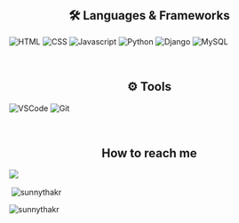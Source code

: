

<!--
**sunnythakr/sunnythakr** is a ✨ _special_ ✨ repository because its `README.md` (this file) appears on your GitHub profile.

Here are some ideas to get you started:

- 🔭 I’m currently working on ...
- 🌱 I’m currently learning ...
- 👯 I’m looking to collaborate on ...
- 🤔 I’m looking for help with ...
- 💬 Ask me about ...
- 📫 How to reach me: ...
- 😄 Pronouns: ...
- ⚡ Fun fact: ...
-->



<!--
<h1 align="center"> <img height="40" width="40" alt="github" src="https://cdn.jsdelivr.net/npm/simple-icons@v3/icons/github.svg" /> About Me </h1>



- A full stack python/Django developer love to design web app keep them as simple as possible.
- I'm a knowledge seeker & I love to learn new 💻 _Technologies_.
- 👯 I’m looking to collaborate on Web Dev projects   -->

<h2 align="center">🛠️ Languages & Frameworks</h2>

![HTML](https://img.shields.io/badge/html%20-%23E34F26.svg?&style=for-the-badge&logo=html5&logoColor=white)
![CSS](https://img.shields.io/badge/css%20-%231572B6.svg?&style=for-the-badge&logo=css3&logoColor=white)
![Javascript](https://img.shields.io/badge/-Javascript-ffb400?style=for-the-badge&logo=javascript&logoColor=ffff3f)
<img alt="Python" src="https://img.shields.io/badge/python%20-%2314354C.svg?&style=for-the-badge&logo=python&logoColor=white"/>
<img alt="Django" src="https://img.shields.io/badge/django%20-%23092E20.svg?&style=for-the-badge&logo=django&logoColor=white"/>
<img alt="MySQL" src="https://img.shields.io/badge/mysql-%2300f.svg?&style=for-the-badge&logo=mysql&logoColor=white"/>



<br>
<h2 align="center">⚙️ Tools</h2>

![VSCode](https://img.shields.io/badge/-vscode-00a8e8?style=for-the-badge&logo=visual-studio-code)
![Git](https://img.shields.io/badge/git%20-%23F05033.svg?&style=for-the-badge&logo=git&logoColor=white)

<br>
<h2 align="center"> How to reach me </h2>

[<img src="https://img.shields.io/badge/Linkedin-sunnythakr-blue?logo=linkedin&style=for-the-badge">](https://www.linkedin.com/in/sunnythakr/)


<p>&nbsp;<img align="center" src="https://github-readme-stats.vercel.app/api?username=sunnythakr&show_icons=true&locale=en" alt="sunnythakr" /></p>

<p><img align="center" src="https://github-readme-streak-stats.herokuapp.com/?user=sunnythakr&" alt="sunnythakr" /></p>
